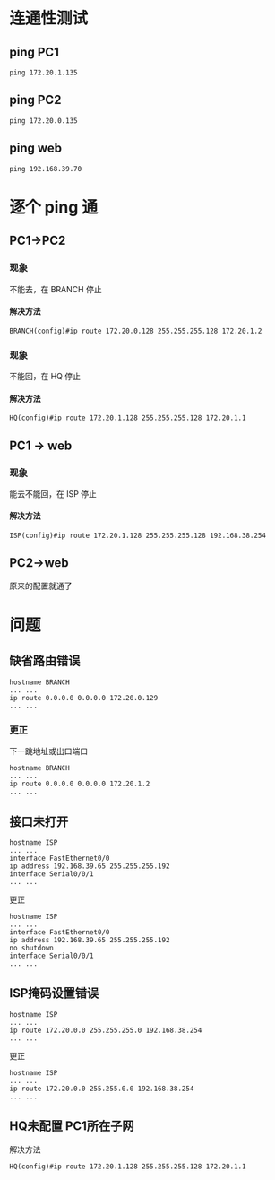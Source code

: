 # 连通性测试

## ping PC1

```
ping 172.20.1.135
```

## ping PC2

```
ping 172.20.0.135
```

## ping web

```
ping 192.168.39.70
```

# 逐个 ping 通

## PC1->PC2

### 现象

不能去，在 BRANCH 停止

#### 解决方法

```
BRANCH(config)#ip route 172.20.0.128 255.255.255.128 172.20.1.2
```

### 现象

不能回，在 HQ 停止

#### 解决方法

```
HQ(config)#ip route 172.20.1.128 255.255.255.128 172.20.1.1
```

## PC1 -> web

### 现象

能去不能回，在 ISP 停止

#### 解决方法

```
ISP(config)#ip route 172.20.1.128 255.255.255.128 192.168.38.254
```

## PC2->web

原来的配置就通了









# 问题

## 缺省路由错误

```
hostname BRANCH
... ...
ip route 0.0.0.0 0.0.0.0 172.20.0.129
... ...
```

### 更正

下一跳地址或出口端口

```
hostname BRANCH
... ...
ip route 0.0.0.0 0.0.0.0 172.20.1.2
... ...
```

## 接口未打开

```
hostname ISP
... ...
interface FastEthernet0/0
ip address 192.168.39.65 255.255.255.192
interface Serial0/0/1
... ...
```

更正

```
hostname ISP
... ...
interface FastEthernet0/0
ip address 192.168.39.65 255.255.255.192
no shutdown
interface Serial0/0/1
... ...
```

## ISP掩码设置错误

```
hostname ISP
... ...
ip route 172.20.0.0 255.255.255.0 192.168.38.254
... ...
```

更正

```
hostname ISP
... ...
ip route 172.20.0.0 255.255.0.0 192.168.38.254
... ...
```

## HQ未配置 PC1所在子网

解决方法

```
HQ(config)#ip route 172.20.1.128 255.255.255.128 172.20.1.1
```

